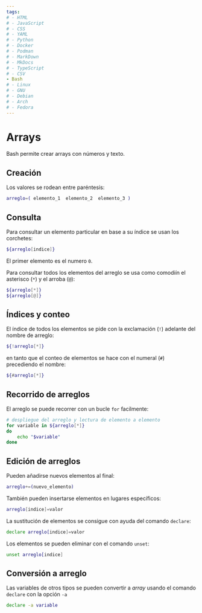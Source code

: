 ```yaml
---
tags:
# - HTML
# - JavaScript
# - CSS
# - YAML
# - Python
# - Docker
# - Podman
# - MarkDown
# - MkDocs
# - TypeScript
# - CSV
- Bash
# - Linux
# - GNU
# - Debian
# - Arch
# - Fedora
---
```






# Arrays

Bash permite crear arrays con números y texto. 

## Creación

Los valores se rodean entre paréntesis:
```bash
arreglo=( elemento_1  elemento_2  elemento_3 )
```


## Consulta

Para consultar un elemento particular en base a su índice se usan los corchetes:
```bash
${arreglo[indice]}
```
El primer elemento es el numero `0`. 

Para consultar todos los elementos del arreglo se usa como comodiín el asterisco (`*`) y el arroba (`@`):

```bash
${arreglo[*]}  
${arreglo[@]}
```

## Índices y conteo

El índice de todos los elementos se pide con la exclamación (`!`) adelante del nombre de arreglo:

```bash
${!arreglo[*]}
```

en tanto que el conteo de elementos se hace con el numeral (`#`) precediendo el nombre:

```bash
${#arreglo[*]}
```

## Recorrido de arreglos


El arreglo se puede recorrer con un bucle `for` facilmente:
```bash
# despliegue del arreglo y lectura de elemento a elemento
for variable in ${arreglo[*]}
do
    echo "$variable"
done
```

## Edición de arreglos

Pueden añadirse nuevos elementos al final:
```bash
arreglo+=(nuevo_elemento)
```
También pueden insertarse elementos en lugares específicos:
```bash
arreglo[indice]=valor
```

La sustitución de elementos se consigue con ayuda del comando `declare`:

```bash
declare arreglo[indice]=valor
```

Los elementos se pueden eliminar con el comando `unset`:
```bash
unset arreglo[indice]
```


## Conversión a arreglo

Las variables de otros tipos se pueden convertir a *array*
usando el comando `declare` con la opción `-a`

```bash
declare -a variable
```
